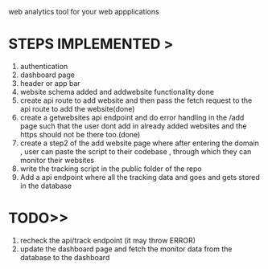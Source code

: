 web analytics tool for your web appplications

# STEPS IMPLEMENTED >

1. authentication
2. dashboard page 
3. header or app bar
4. website schema added and addwebsite functionality done
5. create api route to add website and then pass the fetch request to the api route to add the website(done)
6. create a getwebsites api endpoint and do error handling in the /add page such that 
the user dont add in already added websites and the https should not be there too.(done)
7. create a step2 of the add website page where after entering the domain , user can
   paste the script to their codebase , through which they can monitor their websites
8. write the tracking script in the public folder of the repo
9. Add a api endpoint where all the tracking data and goes and gets stored in the database
   
 # TODO>>
  1. recheck the api/track endpoint (it may throw ERROR)
  2. update the dashboard page and fetch the monitor data from the database to the dashboard
